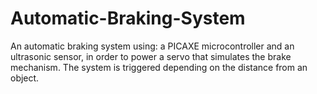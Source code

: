 # Automatic-Braking-System
An automatic braking system using: a PICAXE microcontroller and an ultrasonic sensor, in order to power a servo that simulates the brake mechanism. The system is triggered depending on the distance from an object.
